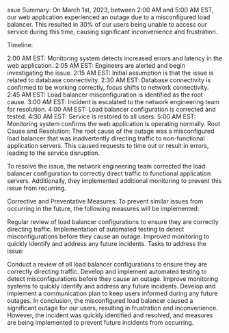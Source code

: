 ssue Summary:
On March 1st, 2023, between 2:00 AM and 5:00 AM EST, our web application experienced an outage due to a misconfigured load balancer. This resulted in 30% of our users being unable to access our service during this time, causing significant inconvenience and frustration.

Timeline:

2:00 AM EST: Monitoring system detects increased errors and latency in the web application.
2:05 AM EST: Engineers are alerted and begin investigating the issue.
2:15 AM EST: Initial assumption is that the issue is related to database connectivity.
2:30 AM EST: Database connectivity is confirmed to be working correctly, focus shifts to network connectivity.
2:45 AM EST: Load balancer misconfiguration is identified as the root cause.
3:00 AM EST: Incident is escalated to the network engineering team for resolution.
4:00 AM EST: Load balancer configuration is corrected and tested.
4:30 AM EST: Service is restored to all users.
5:00 AM EST: Monitoring system confirms the web application is operating normally.
Root Cause and Resolution:
The root cause of the outage was a misconfigured load balancer that was inadvertently directing traffic to non-functional application servers. This caused requests to time out or result in errors, leading to the service disruption.

To resolve the issue, the network engineering team corrected the load balancer configuration to correctly direct traffic to functional application servers. Additionally, they implemented additional monitoring to prevent this issue from recurring.

Corrective and Preventative Measures:
To prevent similar issues from occurring in the future, the following measures will be implemented:

Regular review of load balancer configurations to ensure they are correctly directing traffic.
Implementation of automated testing to detect misconfigurations before they cause an outage.
Improved monitoring to quickly identify and address any future incidents.
Tasks to address the issue:

Conduct a review of all load balancer configurations to ensure they are correctly directing traffic.
Develop and implement automated testing to detect misconfigurations before they cause an outage.
Improve monitoring systems to quickly identify and address any future incidents.
Develop and implement a communication plan to keep users informed during any future outages.
In conclusion, the misconfigured load balancer caused a significant outage for our users, resulting in frustration and inconvenience. However, the incident was quickly identified and resolved, and measures are being implemented to prevent future incidents from occurring.
